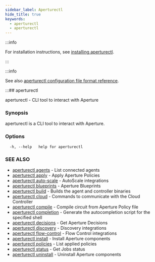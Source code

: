 ```yaml
---
sidebar_label: Aperturectl
hide_title: true
keywords:
  - aperturectl
  - aperturectl
---
```


<!-- markdownlint-disable -->

:::info

For installation instructions, see [installing aperturectl](/get-started/installation/aperture-cli/aperture-cli.md).

:::

:::info

See also [aperturectl configuration file format reference](/reference/configuration/aperturectl.md).

:::## aperturectl

aperturectl - CLI tool to interact with Aperture

### Synopsis

aperturectl is a CLI tool to interact with Aperture.

### Options

```
  -h, --help   help for aperturectl
```

### SEE ALSO

- [aperturectl agents](/reference/aperturectl/agents/agents.md) - List connected agents
- [aperturectl apply](/reference/aperturectl/apply/apply.md) - Apply Aperture Policies
- [aperturectl auto-scale](/reference/aperturectl/auto-scale/auto-scale.md) - AutoScale integrations
- [aperturectl blueprints](/reference/aperturectl/blueprints/blueprints.md) - Aperture Blueprints
- [aperturectl build](/reference/aperturectl/build/build.md) - Builds the agent and controller binaries
- [aperturectl cloud](/reference/aperturectl/cloud/cloud.md) - Commands to communicate with the Cloud Controller
- [aperturectl compile](/reference/aperturectl/compile/compile.md) - Compile circuit from Aperture Policy file
- [aperturectl completion](/reference/aperturectl/completion/completion.md) - Generate the autocompletion script for the specified shell
- [aperturectl decisions](/reference/aperturectl/decisions/decisions.md) - Get Aperture Decisions
- [aperturectl discovery](/reference/aperturectl/discovery/discovery.md) - Discovery integrations
- [aperturectl flow-control](/reference/aperturectl/flow-control/flow-control.md) - Flow Control integrations
- [aperturectl install](/reference/aperturectl/install/install.md) - Install Aperture components
- [aperturectl policies](/reference/aperturectl/policies/policies.md) - List applied policies
- [aperturectl status](/reference/aperturectl/status/status.md) - Get Jobs status
- [aperturectl uninstall](/reference/aperturectl/uninstall/uninstall.md) - Uninstall Aperture components

